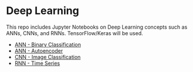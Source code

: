 # Deep Learning
This repo includes Jupyter Notebooks on Deep Learning concepts such as ANNs, CNNs, and RNNs. TensorFlow/Keras will be used.
* [ANN - Binary Classification](https://github.com/richardkang96/Kaggle/blob/main/heart.ipynb)
* [ANN - Autoencoder]()
* [CNN - Image Classification](https://github.com/richardkang96/DeepLearning/blob/main/CNN.ipynb)
* [RNN - Time Series](https://github.com/richardkang96/DeepLearning/blob/main/RNN.ipynb)
